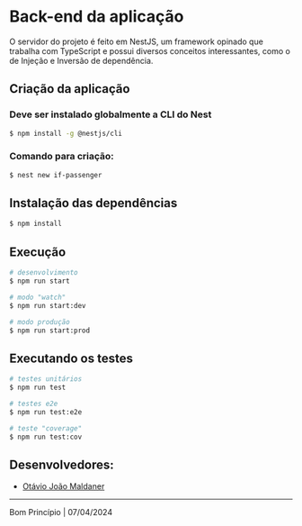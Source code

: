 # Back-end da aplicação

O servidor do projeto é feito em NestJS, um framework opinado que trabalha com TypeScript e possui diversos conceitos interessantes, como o de Injeção e Inversão de dependência.

<!--
## O projeto está dividido da seguinte maneira:
### Diretório /app/
Esse diretório contém três pastas: [entities](entities) -->

## Criação da aplicação

### Deve ser instalado globalmente a CLI do Nest

```bash
$ npm install -g @nestjs/cli
```

### Comando para criação:

```bash
$ nest new if-passenger
```

## Instalação das dependências

```bash
$ npm install
```

## Execução

```bash
# desenvolvimento
$ npm run start

# modo "watch"
$ npm run start:dev

# modo produção
$ npm run start:prod
```

## Executando os testes

```bash
# testes unitários
$ npm run test

# testes e2e
$ npm run test:e2e

# teste "coverage"
$ npm run test:cov
```

## Desenvolvedores:

- [Otávio João Maldaner](github.com/OtavioMaldaner)

<hr />
Bom Princípio | 07/04/2024
